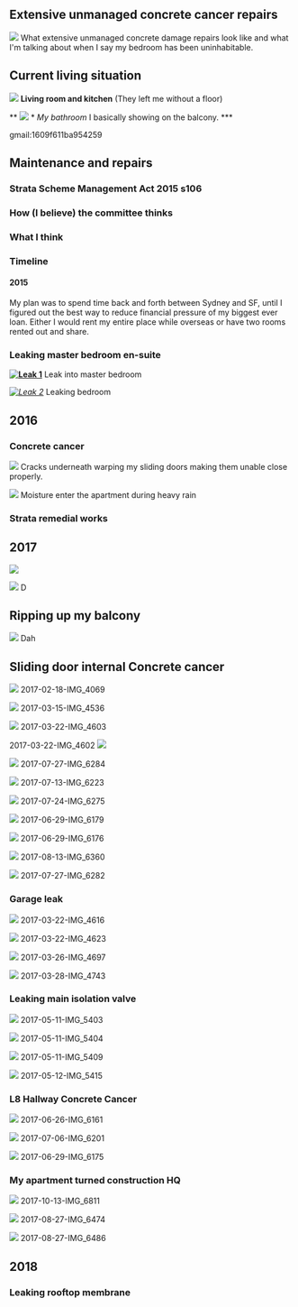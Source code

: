 ## Extensive unmanaged concrete cancer repairs

[![](/jk/lot36/2017-03-14-IMG_4527.JPG)](#) What extensive unmanaged concrete damage repairs look like and what I'm talking about when I say my bedroom has been uninhabitable.

## Current living situation

[![](/jk/lot36/current_living.jpg)](#) **Living room and kitchen** (They left me without a floor)

** [![](/jk/lot36/2017-10-24-current_bathroom.jpg)](#) * *My bathroom* I basically showing on the balcony. ***


gmail:1609f611ba954259

## Maintenance and repairs

### Strata Scheme Management Act 2015 s106

### How (I believe) the committee thinks

### What I think

### Timeline

#### 2015

My plan was to spend time back and forth between Sydney and SF, until I figured out the best way to reduce financial pressure of my biggest ever loan. Either I would rent my entire place while overseas or have two rooms rented out and share.

### Leaking master bedroom en-suite

[**![Leak 1](/jk/lot36/2015-10-07-IMG_3284.jpg)**](/jk/lot36/2015-10-07-IMG_3284.jpg) Leak into master bedroom

[*![Leak 2](/jk/lot36/2015-10-11-IMG_3348.jpg)*](/jk/lot36/2015-10-11-IMG_3348.jpg)
Leaking bedroom

<!-- ![](/jk/lot36/2016-01-17-IMG_4654.JPG) -->

## 2016

<!-- ![](/jk/lot36/2017-02-20-IMG_4092.JPG) -->

### Concrete cancer
<!-- ![](/jk/lot36/2016-01-11-IMG_4545.JPG) -->
[![](/jk/lot36/2016-02-19-IMG_0455.JPG)](/jk/lot36/2016-02-19-IMG_0455.JPG)
Cracks underneath warping my sliding doors making them unable close properly.

<!-- [![](/jk/lot36/2017-02-26-IMG_4308.JPG)](#) D   -->

[![](/jk/lot36/2017-02-03-IMG_3513.jpg)](/jk/lot36/2017-02-03-IMG_3513.jpg)
Moisture enter the apartment during heavy rain

### Strata remedial works

## 2017

![](/jk/lot36/2017-06-26-IMG_6156.JPG)

<!-- ![](/jk/lot36/2017-06-09-IMG_5949.JPG) -->
[![](/jk/lot36/2017-06-29-IMG_6165.JPG)](#) D

## Ripping up my balcony

[![](/jk/lot36/2017-03-09-IMG_4405.jpg)](#) Dah

## Sliding door internal Concrete cancer

<!-- [![](/jk/lot36/2017-02-18-IMG_4067.JPG)](#) D   -->
[![](/jk/lot36/2017-02-18-IMG_4069.jpg)](#) 2017-02-18-IMG_4069

[![](/jk/lot36/2017-03-15-IMG_4536.jpg)](#) 2017-03-15-IMG_4536

[![](/jk/lot36/2017-03-22-IMG_4603.jpg)](#) 2017-03-22-IMG_4603

2017-03-22-IMG_4602
![](/jk/lot36/2017-03-22-IMG_4602.JPG)

[![](/jk/lot36/2017-07-27-IMG_6284.JPG)](#) 2017-07-27-IMG_6284

[![](/jk/lot36/2017-07-13-IMG_6223.JPG)](#) 2017-07-13-IMG_6223

[![](/jk/lot36/2017-07-24-IMG_6275.JPG)](#) 2017-07-24-IMG_6275

[![](/jk/lot36/2017-06-29-IMG_6179.JPG)](#) 2017-06-29-IMG_6179

[![](/jk/lot36/2017-06-29-IMG_6176.JPG)](#) 2017-06-29-IMG_6176

[![](/jk/lot36/2017-08-13-IMG_6360.JPG)](#) 2017-08-13-IMG_6360

[![](/jk/lot36/2017-07-27-IMG_6282.JPG)](#) 2017-07-27-IMG_6282

### Garage leak

[![](/jk/lot36/2017-03-22-IMG_4616.jpg)](#) 2017-03-22-IMG_4616

[![](/jk/lot36/2017-03-22-IMG_4623.jpg)](#) 2017-03-22-IMG_4623

[![](/jk/lot36/2017-03-26-IMG_4697.jpg)](#) 2017-03-26-IMG_4697

[![](/jk/lot36/2017-03-28-IMG_4743.jpg)](#) 2017-03-28-IMG_4743

### Leaking main isolation valve

[![](/jk/lot36/2017-05-11-IMG_5403.jpg)](#) 2017-05-11-IMG_5403

[![](/jk/lot36/2017-05-11-IMG_5404.jpg)](#) 2017-05-11-IMG_5404

[![](/jk/lot36/2017-05-11-IMG_5409.jpg)](#) 2017-05-11-IMG_5409

[![](/jk/lot36/2017-05-12-IMG_5415.jpg)](#) 2017-05-12-IMG_5415

### L8 Hallway Concrete Cancer

<!-- [![](/jk/lot36/2017-06-26-IMG_6158.JPG)](#) A -->
[![](/jk/lot36/2017-06-26-IMG_6161.JPG)](#) 2017-06-26-IMG_6161

<!-- [![](/jk/lot36/2017-07-24-IMG_6276.JPG)](#) 2017-07-24-IMG_6276 -->

[![](/jk/lot36/2017-07-06-IMG_6201.JPG)](#) 2017-07-06-IMG_6201

[![](/jk/lot36/2017-06-29-IMG_6175.JPG)](#) 2017-06-29-IMG_6175

### My apartment turned construction HQ

[![](/jk/lot36/2017-10-13-IMG_6811.jpg)](#) 2017-10-13-IMG_6811

<!--
[![](/jk/lot36/2017-08-27-IMG_6488.JPG)](#) 2017-08-27-IMG_6488
[![](/jk/lot36/2017-08-27-IMG_6487.JPG)](#) 2017-08-27-IMG_6487
 -->

[![](/jk/lot36/2017-08-27-IMG_6474.JPG)](#) 2017-08-27-IMG_6474

[![](/jk/lot36/2017-08-27-IMG_6486.jpg)](#) 2017-08-27-IMG_6486

## 2018

### Leaking rooftop membrane


<!-- ![](/jk/lot36/2017-07-24-IMG_6277.JPG) -->



<!-- ![](/jk/lot36/2017-08-13-IMG_6361.JPG) -->
<!-- ![](/jk/lot36/2017-09-11-IMG_7266.JPG) -->
<!-- [![](/jk/lot36/2017-05-17-IMG_5458.JPG)](#) -->



<!-- ![](/jk/lot36/2017-04-02-IMG_4758.JPG) -->
<!-- ![](/jk/lot36/2017-04-03-IMG_4780.JPG) -->
<!-- ![](/jk/lot36/2017-04-06-IMG_4808.JPG) -->
<!-- ![](/jk/lot36/2017-04-06-IMG_4809.JPG) -->
<!-- [![](/jk/lot36/2017-03-15-IMG_4533.JPG)](#) D   -->
<!-- [![](/jk/lot36/2017-02-23-IMG_2672.JPG)](#) D   -->
<!-- [![](/jk/lot36/2017-02-28-IMG_4331.JPG)](#) D   -->
<!-- [![](/jk/lot36/2017-02-28-IMG_4341.JPG)](#) D   -->
<!-- [![](/jk/lot36/2017-03-02-IMG_4365.JPG)](#) D   -->
<!-- [![](/jk/lot36/2017-03-15-IMG_4528.JPG)](#) D  -->
<!-- [![](/jk/lot36/2017-03-15-IMG_4532.JPG)](#) D     -->


<!-- ![](/jk/lot36/2016-08-01-IMG_2860.JPG) -->
<!-- ![](/jk/lot36/2017-01-29-IMG_3002.JPG) -->
<!-- ![](/jk/lot36/2017-02-15-IMG_3971.JPG) -->
<!--
![](/jk/lot36/2017-10-15-IMG_6830.JPG)
![](/jk/lot36/2017-10-15-IMG_6835.JPG)
![](/jk/lot36/2017-10-15-IMG_6837.JPG)
![](/jk/lot36/2017-10-15-IMG_6848.JPG)
![](/jk/lot36/2017-10-18-IMG_6873.JPG)
![](/jk/lot36/2017-10-18-IMG_6884.JPG)
![](/jk/lot36/2017-10-23-IMG_6981.JPG)
![](/jk/lot36/2017-10-23-IMG_7170.JPG)
![](/jk/lot36/2017-10-24-IMG_7095.JPG)
![](/jk/lot36/2017-10-24-IMG_7099.JPG)
![](/jk/lot36/2017-10-29-IMG_7097.JPG)
![](/jk/lot36/2017-10-29-IMG_7117-u36.JPG)
![](/jk/lot36/2017-11-01-IMG_7201.JPG)
![](/jk/lot36/2017-11-05-IMG_7232.JPG)
![](/jk/lot36/2017-11-05-IMG_7234.JPG)
![](/jk/lot36/2017-11-05-IMG_7234_crop.JPG)
![](/jk/lot36/2017-11-06-IMG_7159-u30.JPG)
![](/jk/lot36/2017-11-06-IMG_7159-u30_crop.JPG)
![](/jk/lot36/2017-11-06-IMG_7164-u21.JPG)
![](/jk/lot36/2017-11-06-IMG_7167-u29.JPG)
![](/jk/lot36/2017-11-06-IMG_7239.JPG)
![](/jk/lot36/2017-11-07-IMG_7251.JPG)
![](/jk/lot36/2017-11-09-IMG_7269.JPG)
![](/jk/lot36/2017-11-09-IMG_7273.JPG)
![](/jk/lot36/2017-11-09-IMG_7274.JPG)
![](/jk/lot36/2017-11-12-IMG_7295.JPG)
![](/jk/lot36/2017-11-12-IMG_7308.JPG)
![](/jk/lot36/2017-11-14-IMG_7307.JPG)
![](/jk/lot36/2017-11-14-IMG_7308-u19-painting.JPG)
![](/jk/lot36/2017-11-15-IMG_7315.JPG)
![](/jk/lot36/2017-11-15-IMG_7315_crop.JPG)
![](/jk/lot36/2017-11-15-IMG_7323.JPG) -->